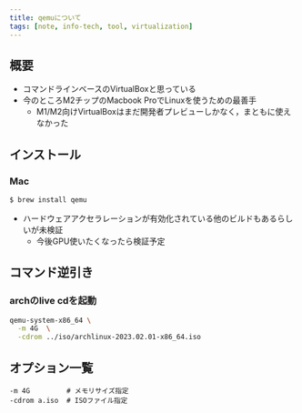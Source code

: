 ```yaml
---
title: qemuについて
tags: [note, info-tech, tool, virtualization]
---
```


## 概要
- コマンドラインベースのVirtualBoxと思っている
- 今のところM2チップのMacbook ProでLinuxを使うための最善手
	- M1/M2向けVirtualBoxはまだ開発者プレビューしかなく，まともに使えなかった

<!--more-->

## インストール

### Mac
```bash
$ brew install qemu
```
- ハードウェアアクセラレーションが有効化されている他のビルドもあるらしいが未検証
	- 今後GPU使いたくなったら検証予定

## コマンド逆引き

### archのlive cdを起動
```bash
qemu-system-x86_64 \
  -m 4G  \
  -cdrom ../iso/archlinux-2023.02.01-x86_64.iso
```

## オプション一覧
```
-m 4G         # メモリサイズ指定
-cdrom a.iso  # ISOファイル指定
```